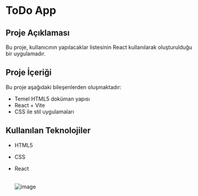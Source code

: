 #  ToDo App
## Proje Açıklaması
 Bu proje, kullanıcının yapılacaklar listesinin React kullanılarak oluşturulduğu bir uygulamadır.
 ## Proje İçeriği 
Bu proje aşağıdaki bileşenlerden oluşmaktadır: 
- Temel HTML5 doküman yapısı
-  React + Vite
- CSS ile stil uygulamaları 
## Kullanılan Teknolojiler
- HTML5
- CSS
- React
  <br>
  <br>

  ![image](https://github.com/user-attachments/assets/e466d43a-6221-4589-9846-76293586dc57)
